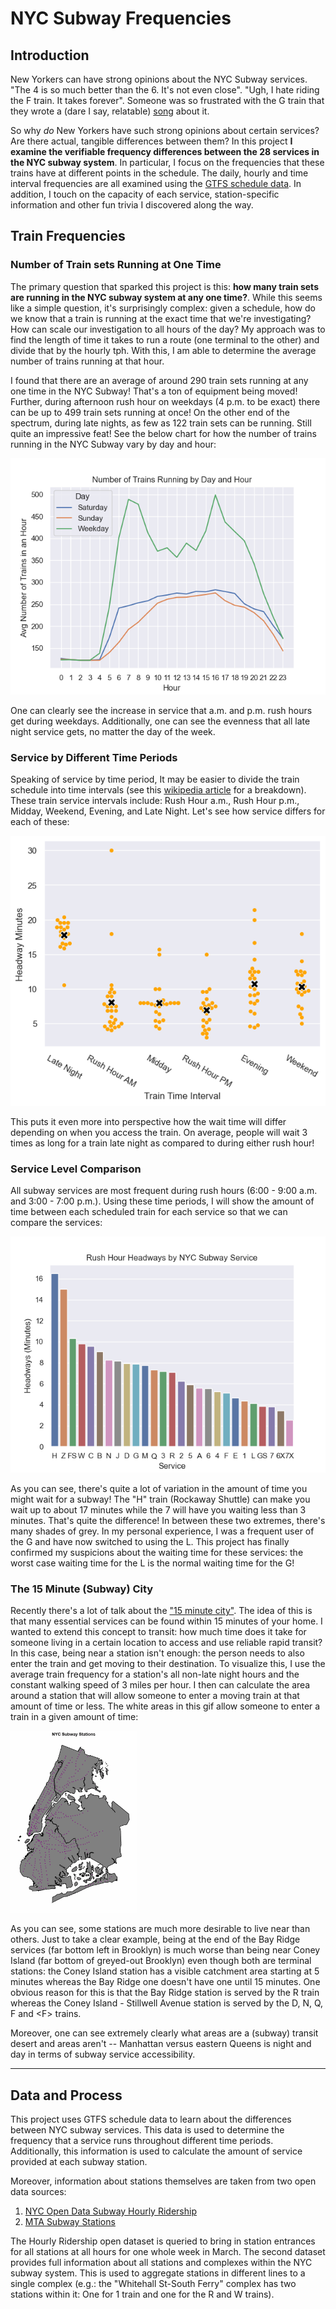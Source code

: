 # NYC Subway Frequencies

## Introduction
New Yorkers can have strong opinions about the NYC Subway services. "The 4 is so much better than the 6. It's not even close". "Ugh, I hate riding the F train. It takes forever". Someone was so frustrated with the G train that they wrote a (dare I say, relatable) [song](https://youtu.be/_OhUIVsUkxg?si=fQvYZA07SlQRk1pk) about it.  

So why *do* New Yorkers have such strong opinions about certain services? Are there actual, tangible differences between them? In this project **I examine the verifiable frequency differences between the 28 services in the NYC subway system**. In particular, I focus on the frequencies that these trains have at different points in the schedule. The daily, hourly and time interval frequencies are all examined using the [GTFS schedule data](https://new.mta.info/developers). In addition, I touch on the capacity of each service, station-specific information and other fun trivia I discovered along the way. 

## Train Frequencies

### Number of Train sets Running at One Time
The primary question that sparked this project is this: **how many train sets are running in the NYC subway system at any one time?**. While this seems like a simple question, it's surprisingly complex: given a schedule, how do we know that a train is running at the exact time that we're investigating? How can scale our investigation to all hours of the day? My approach was to find the length of time it takes to run a route (one terminal to the other) and divide that by the hourly tph. With this, I am able to determine the average number of trains running at that hour. 

I found that there are an average of around 290 train sets running at any one time in the NYC Subway! That's a ton of equipment being moved! Further, during afternoon rush hour on weekdays (4 p.m. to be exact) there can be up to 499 train sets running at once! On the other end of the spectrum, during late nights, as few as 122 train sets can be running. Still quite an impressive feat! See the below chart for how the number of trains running in the NYC Subway vary by day and hour:

![](images/hourly_number_of_trains_by_day.png)

One can clearly see the increase in service that a.m. and p.m. rush hours get during weekdays. Additionally, one can see the evenness that all late night service gets, no matter the day of the week.

### Service by Different Time Periods 
Speaking of service by time period, It may be easier to divide the train schedule into time intervals (see this [wikipedia article](https://en.wikipedia.org/wiki/List_of_New_York_City_Subway_services#Train_intervals) for a breakdown). These train service intervals include: Rush Hour a.m., Rush Hour p.m., Midday, Weekend, Evening, and Late Night. Let's see how service differs for each of these: 

![](images/interval_headways.png)

This puts it even more into perspective how the wait time will differ depending on when you access the train. On average, people will wait 3 times as long for a train late night as compared to during either rush hour!

### Service Level Comparison
All subway services are most frequent during rush hours (6:00 - 9:00 a.m. and 3:00 - 7:00 p.m.). Using these time periods, I will show the amount of time between each scheduled train for each service so that we can compare the services: 

![](images/service_comparison_rush_hour.png)

As you can see, there's quite a lot of variation in the amount of time you might wait for a subway! The "H" train (Rockaway Shuttle) can make you wait up to about 17 minutes while the 7 will have you waiting less than 3 minutes. That's quite the difference! In between these two extremes, there's many shades of grey. In my personal experience, I was a frequent user of the G and have now switched to using the L. This project has finally confirmed my suspicions about the waiting time for these services: the worst case waiting time for the L is the normal waiting time for the G!

### The 15 Minute (Subway) City
Recently there's a lot of talk about the ["15 minute city"](https://en.wikipedia.org/wiki/15-minute_city). The idea of this is that many essential services can be found within 15 minutes of your home. I wanted to extend this concept to transit: how much time does it take for someone living in a certain location to access and use reliable rapid transit? In this case, being near a station isn't enough: the person needs to also enter the train and get moving to their destination. To visualize this, I use the average train frequency for a station's all non-late night hours and the constant walking speed of 3 miles per hour. I then can calculate the area around a station that will allow someone to enter a moving train at that amount of time or less. The white areas in this gif allow someone to enter a train in a given amount of time:

<img src="images/movie.gif" width=40%/>

As you can see, some stations are much more desirable to live near than others. Just to take a clear example, being at the end of the Bay Ridge services (far bottom left in Brooklyn) is much worse than being near Coney Island (far bottom of greyed-out Brooklyn) even though both are terminal stations: the Coney Island station has a visible catchment area starting at 5 minutes whereas the Bay Ridge one doesn't have one until 15 minutes. One obvious reason for this is that the Bay Ridge station is served by the R train whereas the Coney Island - Stillwell Avenue station is served by the D, N, Q, F and \<F> trains. 

Moreover, one can see extremely clearly what areas are a (subway) transit desert and areas aren't -- Manhattan versus eastern Queens is night and day in terms of subway service accessibility. 

---

## Data and Process 
This project uses GTFS schedule data to learn about the differences between NYC subway services. This data is used to determine the frequency that a service runs throughout different time periods. Additionally, this information is used to calculate the amount of service provided at each subway station.

Moreover, information about stations themselves are taken from two open data sources: 

1. [NYC Open Data Subway Hourly Ridership](https://data.ny.gov/Transportation/MTA-Subway-Hourly-Ridership-Beginning-February-202/wujg-7c2s/about_data)
2. [MTA Subway Stations](https://data.ny.gov/Transportation/MTA-Subway-Stations-Map/p6ps-59h2)

The Hourly Ridership open dataset is queried to bring in station entrances for all stations at all hours for one whole week in March. The second dataset provides full information about all stations and complexes within the NYC subway system. This is used to aggregate stations in different lines to a single complex (e.g.: the "Whitehall St-South Ferry" complex has two stations within it: One for 1 train and one for the R and W trains).


